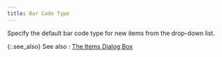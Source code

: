 ```yaml
---
title: Bar Code Type
---
```



Specify the default bar code type for new items from the drop-down list.


{:.see_also}
See also
: [The  Items Dialog Box](JavaScript:RelatedTopics1.Click())<!--Metadata type="DesignerControl" startspan
<object CLASSID="clsid:ADB880A6-D8FF-11CF-9377-00AA003B7A11"
	ID=RelatedTopics1
	TYPE="application/x-oleobject">
</object>-->

<object classid="clsid:ADB880A6-D8FF-11CF-9377-00AA003B7A11" id="RelatedTopics1" type="application/x-oleobject"> 
 <param name="Command" value="Related Topics">
<param name="Window" value="second">
<param name="Item1" value="The Items Dialog Box;{{site.mi_chm}}/item-preferences/item-defaults/items_dialog_box.html">
</object><!--Metadata type="DesignerControl" endspan-->
